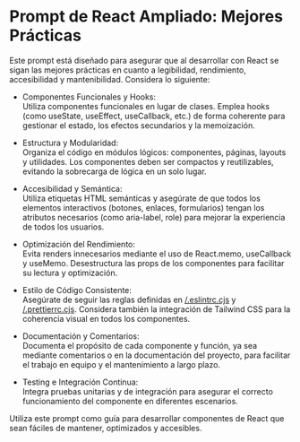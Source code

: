 # Prompt de React Ampliado: Mejores Prácticas

Este prompt está diseñado para asegurar que al desarrollar con React se sigan las mejores prácticas en cuanto a legibilidad, rendimiento, accesibilidad y mantenibilidad. Considera lo siguiente:

- Componentes Funcionales y Hooks:  
  Utiliza componentes funcionales en lugar de clases. Emplea hooks (como useState, useEffect, useCallback, etc.) de forma coherente para gestionar el estado, los efectos secundarios y la memoización.

- Estructura y Modularidad:  
  Organiza el código en módulos lógicos: componentes, páginas, layouts y utilidades. Los componentes deben ser compactos y reutilizables, evitando la sobrecarga de lógica en un solo lugar.

- Accesibilidad y Semántica:  
  Utiliza etiquetas HTML semánticas y asegúrate de que todos los elementos interactivos (botones, enlaces, formularios) tengan los atributos necesarios (como aria-label, role) para mejorar la experiencia de todos los usuarios.

- Optimización del Rendimiento:  
  Evita renders innecesarios mediante el uso de React.memo, useCallback y useMemo. Desestructura las props de los componentes para facilitar su lectura y optimización.

- Estilo de Código Consistente:  
  Asegúrate de seguir las reglas definidas en [/.eslintrc.cjs](.eslintrc.cjs) y [/.prettierrc.cjs](.prettierrc.cjs). Considera también la integración de Tailwind CSS para la coherencia visual en todos los componentes.

- Documentación y Comentarios:  
  Documenta el propósito de cada componente y función, ya sea mediante comentarios o en la documentación del proyecto, para facilitar el trabajo en equipo y el mantenimiento a largo plazo.

- Testing e Integración Continua:  
  Integra pruebas unitarias y de integración para asegurar el correcto funcionamiento del componente en diferentes escenarios.

Utiliza este prompt como guía para desarrollar componentes de React que sean fáciles de mantener, optimizados y accesibles.